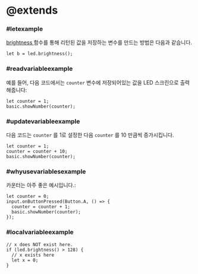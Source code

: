 # @extends

### #letexample

[brightness ](/reference/led/brightness) 함수를 통해 리턴된 값을 저장하는 변수를 만드는 방법은 다음과 같습니다.

```block
let b = led.brightness();
```

### #readvariableexample

예를 들어, 다음 코드에서는 `counter` 변수에 저장되어있는 값을 LED 스크린으로 출력해줍니다:

```blocks
let counter = 1;
basic.showNumber(counter);
```

### #updatevariableexample

다음 코드는 `counter` 를 1로 설정한 다음 `counter` 를 10 만큼씩 증가시킵니다.

```block
let counter = 1;
counter = counter + 10;
basic.showNumber(counter);
```

### #whyusevariablesexample

카운터는 아주 좋은 예시입니다.:

```block
let counter = 0;
input.onButtonPressed(Button.A, () => { 
  counter = counter + 1;
  basic.showNumber(counter);
});
```

### #localvariableexample

```block
// x does NOT exist here.
if (led.brightness() > 128) {
  // x exists here
  let x = 0;
}
```